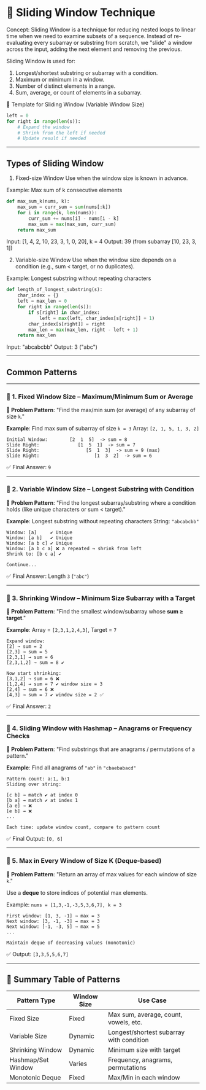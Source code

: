 # 🧠 Sliding Window Technique
Concept:
Sliding Window is a technique for reducing nested loops to linear time when we need to examine subsets of a sequence.
Instead of re-evaluating every subarray or substring from scratch, we "slide" a window across the input, adding the next element and removing the previous.

Sliding Window is used for:
1) Longest/shortest substring or subarray with a condition.
2) Maximum or minimum in a window.
3) Number of distinct elements in a range.
4) Sum, average, or count of elements in a subarray.

🔧 Template for Sliding Window (Variable Window Size)
```python
left = 0
for right in range(len(s)):
    # Expand the window
    # Shrink from the left if needed
    # Update result if needed
```
---

## Types of Sliding Window

1. Fixed-size Window
Use when the window size is known in advance.

Example: Max sum of k consecutive elements
```python
def max_sum_k(nums, k):
    max_sum = curr_sum = sum(nums[:k])
    for i in range(k, len(nums)):
        curr_sum += nums[i] - nums[i - k]
        max_sum = max(max_sum, curr_sum)
    return max_sum
```
Input: [1, 4, 2, 10, 23, 3, 1, 0, 20], k = 4
Output: 39 (from subarray [10, 23, 3, 1])

2. Variable-size Window
Use when the window size depends on a condition (e.g., sum < target, or no duplicates).

Example: Longest substring without repeating characters
```python
def length_of_longest_substring(s):
    char_index = {}
    left = max_len = 0
    for right in range(len(s)):
        if s[right] in char_index:
            left = max(left, char_index[s[right]] + 1)
        char_index[s[right]] = right
        max_len = max(max_len, right - left + 1)
    return max_len
```
Input: "abcabcbb"
Output: 3 ("abc")

---

## Common Patterns

---

### 🔹 1. Fixed Window Size – Maximum/Minimum Sum or Average

**🧠 Problem Pattern**:
"Find the max/min sum (or average) of any subarray of size `k`."

**Example**:
Find max sum of subarray of size `k = 3`
Array: `[2, 1, 5, 1, 3, 2]`

```text
Initial Window:        [2  1  5]  -> sum = 8
Slide Right:              [1  5  1]  -> sum = 7
Slide Right:                 [5  1  3]  -> sum = 9 (max)
Slide Right:                    [1  3  2]  -> sum = 6
```

✅ Final Answer: `9`

---

### 🔹 2. Variable Window Size – Longest Substring with Condition

**🧠 Problem Pattern**:
"Find the longest subarray/substring where a condition holds (like unique characters or sum < target)."

**Example**:
Longest substring without repeating characters
String: `"abcabcbb"`

```text
Window: [a]     ✔ Unique
Window: [a b]   ✔ Unique
Window: [a b c] ✔ Unique
Window: [a b c a] ❌ a repeated → shrink from left
Shrink to: [b c a] ✔

Continue...
```

✅ Final Answer: Length `3` (`"abc"`)

---

### 🔹 3. Shrinking Window – Minimum Size Subarray with a Target

**🧠 Problem Pattern**:
"Find the smallest window/subarray whose **sum ≥ target**."

**Example**:
Array = `[2,3,1,2,4,3]`, Target = `7`

```text
Expand window:
[2] → sum = 2
[2,3] → sum = 5
[2,3,1] → sum = 6
[2,3,1,2] → sum = 8 ✔

Now start shrinking:
[3,1,2] → sum = 6 ❌
[1,2,4] → sum = 7 ✔ window size = 3
[2,4] → sum = 6 ❌
[4,3] → sum = 7 ✔ window size = 2 ✅
```

✅ Final Answer: `2`

---

### 🔹 4. Sliding Window with Hashmap – Anagrams or Frequency Checks

**🧠 Problem Pattern**:
"Find substrings that are anagrams / permutations of a pattern."

**Example**:
Find all anagrams of `"ab"` in `"cbaebabacd"`

```text
Pattern count: a:1, b:1
Sliding over string:

[c b] → match ✔ at index 0
[b a] → match ✔ at index 1
[a e] → ❌
[e b] → ❌
...

Each time: update window count, compare to pattern count
```

✅ Final Output: `[0, 6]`

---

### 🔹 5. Max in Every Window of Size K (Deque-based)

**🧠 Problem Pattern**:
"Return an array of max values for each window of size `k`."

Use a **deque** to store indices of potential max elements.

Example: `nums = [1,3,-1,-3,5,3,6,7], k = 3`

```text
First window: [1, 3, -1] → max = 3
Next window: [3, -1, -3] → max = 3
Next window: [-1, -3, 5] → max = 5
...

Maintain deque of decreasing values (monotonic)
```

✅ Output: `[3,3,5,5,6,7]`

---

## 🧩 Summary Table of Patterns

| Pattern Type       | Window Size | Use Case                                 |
| ------------------ | ----------- | ---------------------------------------- |
| Fixed Size         | Fixed       | Max sum, average, count, vowels, etc.    |
| Variable Size      | Dynamic     | Longest/shortest subarray with condition |
| Shrinking Window   | Dynamic     | Minimum size with target                 |
| Hashmap/Set Window | Varies      | Frequency, anagrams, permutations        |
| Monotonic Deque    | Fixed       | Max/Min in each window                   |



